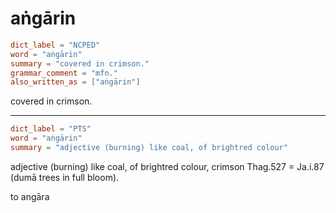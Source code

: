 # aṅgārin

``` toml
dict_label = "NCPED"
word = "aṅgārin"
summary = "covered in crimson."
grammar_comment = "mfn."
also_written_as = ["aṅgārin"]
```

covered in crimson.

--------------------

``` toml
dict_label = "PTS"
word = "aṅgārin"
summary = "adjective (burning) like coal, of brightred colour"
```

adjective (burning) like coal, of brightred colour, crimson Thag.527 = Ja.i.87 (dumā trees in full bloom).

to angāra

